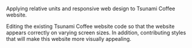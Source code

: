 Applying relative units and responsive web design to Tsunami Coffee website.

Editing the existing Tsunami Coffee website code so that the website appears correctly on varying screen sizes. In addition, contributing styles that will make this website more visually appealing.
